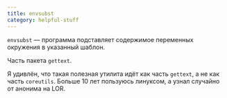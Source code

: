 ```yaml
---
title: envsubst
category: helpful-stuff
---
```


`envsubst` — программа подставляет содержимое переменных окружения в указанный шаблон.

Часть пакета `gettext`.

Я удивлён, что такая полезная утилита идёт как часть `gettext`, а не как часть `coreutils`. Больше 10 лет пользуюсь линуксом, а узнал случайно от анонима на LOR.
